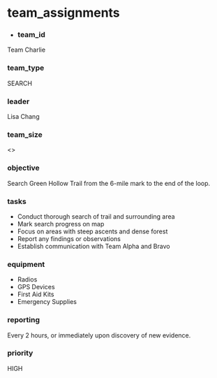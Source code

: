 # team_assignments
- ### team_id
Team Charlie
### team_type
SEARCH
### leader
Lisa Chang
### team_size
<>
### objective
Search Green Hollow Trail from the 6-mile mark to the end of the loop.
### tasks
- Conduct thorough search of trail and surrounding area
- Mark search progress on map
- Focus on areas with steep ascents and dense forest
- Report any findings or observations
- Establish communication with Team Alpha and Bravo
### equipment
- Radios
- GPS Devices
- First Aid Kits
- Emergency Supplies
### reporting
Every 2 hours, or immediately upon discovery of new evidence.
### priority
HIGH
